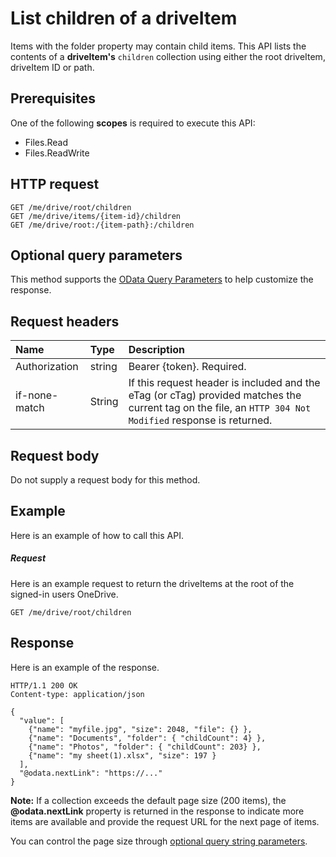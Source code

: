 # List children of a driveItem

Items with the folder property may contain child items. This API
lists the contents of a **driveItem's** `children` collection using either the
root driveItem, driveItem ID or path.

## Prerequisites
One of the following **scopes** is required to execute this API:

  * Files.Read
  * Files.ReadWrite

## HTTP request
```http
GET /me/drive/root/children
GET /me/drive/items/{item-id}/children
GET /me/drive/root:/{item-path}:/children
```

## Optional query parameters
This method supports the [OData Query
Parameters](http://graph.microsoft.io/docs/overview/query_parameters) to help
customize the response.

## Request headers

| Name          | Type   | Description                                                                                                                                              |
|:--------------|:-------|:---------------------------------------------------------------------------------------------------------------------------------------------------------|
| Authorization | string | Bearer {token}. Required.                                                                                                                                |
| if-none-match | String | If this request header is included and the eTag (or cTag) provided matches the current tag on the file, an `HTTP 304 Not Modified` response is returned. |

## Request body
Do not supply a request body for this method.

## Example
Here is an example of how to call this API.

##### Request
Here is an example request to return the driveItems at the root of the signed-in
users OneDrive.

<!-- {
  "blockType": "request",
  "name": "get_children"
}-->
```http
GET /me/drive/root/children
```

## Response

Here is an example of the response.
<!-- {
  "blockType": "response",
  "truncated": true,
  "@odata.type": "microsoft.graph.driveItem",
  "isCollection": true
} -->
```http
HTTP/1.1 200 OK
Content-type: application/json

{
  "value": [
    {"name": "myfile.jpg", "size": 2048, "file": {} },
    {"name": "Documents", "folder": { "childCount": 4} },
    {"name": "Photos", "folder": { "childCount": 203} },
    {"name": "my sheet(1).xlsx", "size": 197 }
  ],
  "@odata.nextLink": "https://..."
}
```

**Note:** If a collection exceeds the default page size (200 items), the
**@odata.nextLink** property is returned in the response to indicate more
items are available and provide the request URL for the next page of items.

You can control the page size through [optional query string parameters](https://dev.onedrive.com/odata/optional-query-parameters.htm).

<!-- uuid: 8fcb5dbc-d5aa-4681-8e31-b001d5168d79
2015-10-25 14:57:30 UTC -->
<!-- {
  "type": "#page.annotation",
  "description": "List the children of an item.",
  "keywords": "list,children,collection",
  "section": "documentation",
  "tocPath": "OneDrive/DriveItem/List children"
} -->


<!-- {
  "type": "#page.annotation",
  "description": "Retrieve a list of item objects.",
  "tocPath": "Users/drive/List children",
  "apiVersion": "v1.0",
  "section": "documentation",
  "canonicalURL": ""
} -->
